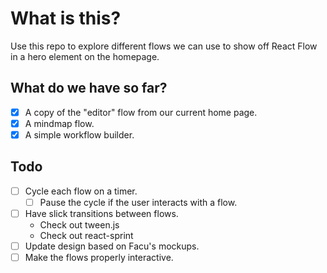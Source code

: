 # What is this?

Use this repo to explore different flows we can use to show off React Flow in a
hero element on the homepage.

## What do we have so far?

- [x] A copy of the "editor" flow from our current home page.
- [x] A mindmap flow.
- [x] A simple workflow builder.

## Todo

- [ ] Cycle each flow on a timer.
  - [ ] Pause the cycle if the user interacts with a flow.
- [ ] Have slick transitions between flows.
  - Check out tween.js
  - Check out react-sprint
- [ ] Update design based on Facu's mockups.
- [ ] Make the flows properly interactive.
